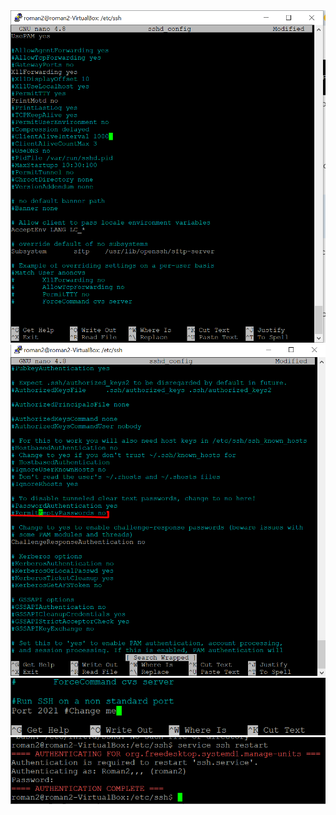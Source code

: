 <img src="screenshots/13.png">
<img src="screenshots/14.png">
<img src="screenshots/15.png">
<img src="screenshots/16.png">
